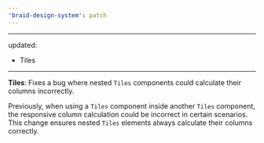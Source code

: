 ```yaml
---
'braid-design-system': patch
---
```


---
updated:
  - Tiles
---

**Tiles**: Fixes a bug where nested `Tiles` components could calculate their columns incorrectly.

Previously, when using a `Tiles` component inside another `Tiles` component, the responsive column calculation could be incorrect in certain scenarios. 
This change ensures nested `Tiles` elements always calculate their columns correctly.
